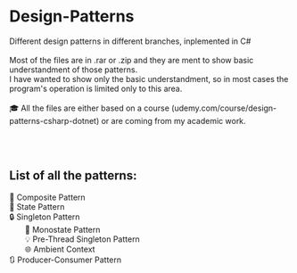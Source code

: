 # Design-Patterns
Different design patterns in different branches, inplemented in C# <br><br>
Most of the files are in .rar or .zip and they are ment to show basic understandment of those patterns. <br> 
I have wanted to show only the basic understandment, so in most cases the program's operation is limited only to this area. <br><br>
🎓 All the files are either based on a course (udemy.com/course/design-patterns-csharp-dotnet) or are coming from my academic work. 

<br><br>

## List of all the patterns:<br>
🧩 Composite Pattern <br>
🔄 State Pattern<br>
🔒 Singleton Pattern<br>
&emsp;&emsp;🔗 Monostate Pattern<br>
&emsp;&emsp;💡 Pre-Thread Singleton Pattern<br>
&emsp;&emsp;🌐 Ambient Context <br>
🔃 Producer-Consumer Pattern<br>
